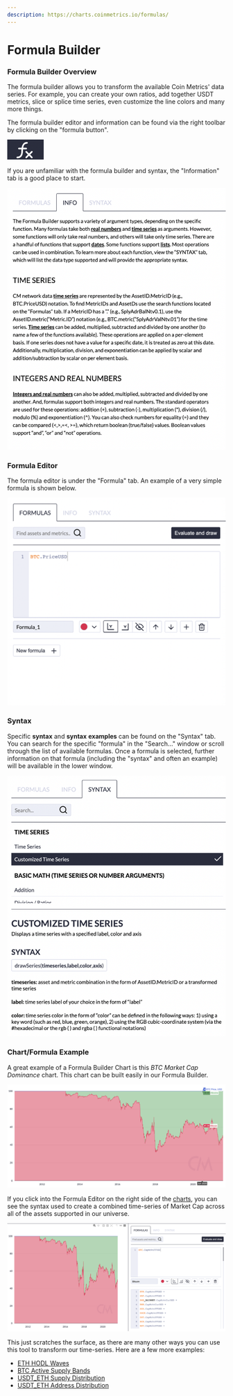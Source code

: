 ```yaml
---
description: https://charts.coinmetrics.io/formulas/
---
```


# Formula Builder

### Formula Builder Overview

The formula builder allows you to transform the available Coin Metrics' data series. For example, you can create your own ratios, add together USDT metrics, slice or splice time series, even customize the line colors and many more things.

The formula builder editor and information can be found via the right toolbar by clicking on the "formula button".

![](<../.gitbook/assets/Screen Shot 2021-03-09 at 9.15.50 PM.png>)

If you are unfamiliar with the formula builder and syntax, the "Information" tab is a good place to start.

![](<../.gitbook/assets/Screen Shot 2021-03-09 at 9.19.27 PM.png>)

### Formula Editor

The formula editor is under the "Formula" tab. An example of a very simple formula is shown below.

![](<../.gitbook/assets/Screen Shot 2021-03-09 at 9.27.09 PM.png>)

### Syntax

Specific **syntax** and **syntax** **examples** can be found on the "Syntax" tab. You can search for the specific "formula" in the "Search..." window or scroll through the list of available formulas. Once a formula is selected, further information on that formula (including the "syntax" and often an example) will be available in the lower window.

![](<../.gitbook/assets/Screen Shot 2021-03-09 at 9.20.56 PM.png>)

### Chart/Formula Example

A great example of a Formula Builder Chart is this _BTC Market Cap Dominance_ chart. This chart can be built easily in our Formula Builder.

![BTC Dominance (Free Float Market Cap)](<../.gitbook/assets/Screen Shot 2021-08-06 at 2.14.19 PM.png>)

If you click into the Formula Editor on the right side of the [charts](https://charts.coinmetrics.io/formulas/#1394), you can see the syntax used to create a combined time-series of Market Cap across all of the assets supported in our universe.

![BTC Dominance (Formula Editor Syntax)](<../.gitbook/assets/Screen Shot 2021-08-06 at 2.14.54 PM.png>)

This just scratches the surface, as there are many other ways you can use this tool to transform our time-series. Here are a few more examples:

* [ETH HODL Waves](https://charts.coinmetrics.io/formulas/#297)
* [BTC Active Supply Bands](https://charts.coinmetrics.io/formulas/#212)
* [USDT\_ETH Supply Distribution](https://charts.coinmetrics.io/formulas/#212)
* [USDT\_ETH Address Distribution](https://charts.coinmetrics.io/formulas/#163)
